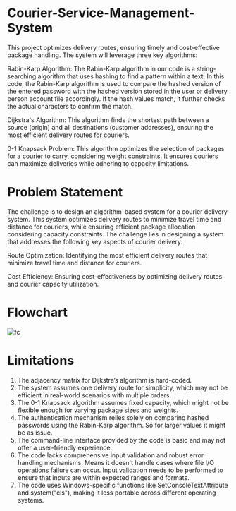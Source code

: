 # Courier-Service-Management-System
This project optimizes delivery routes, ensuring timely and cost-effective package handling. The system will leverage three key algorithms:

Rabin-Karp Algorithm: The Rabin-Karp algorithm in our code is a string-searching algorithm that uses hashing to find a pattern within a text. In this code, the Rabin-Karp algorithm is used to compare the hashed version of the entered password with the hashed version stored in the user or delivery person account file accordingly. If the hash values match, it further checks the actual characters to confirm the match.

Dijkstra's Algorithm: This algorithm finds the shortest path between a source (origin) and all destinations (customer addresses), ensuring the most efficient delivery routes for couriers.

0-1 Knapsack Problem: This algorithm optimizes the selection of packages for a courier to carry, considering weight constraints. It ensures couriers can maximize deliveries while adhering to capacity limitations.

# Problem Statement

The challenge is to design an algorithm-based system for a courier delivery system. This system optimizes delivery routes to minimize travel time and distance for couriers, while ensuring efficient package allocation considering capacity constraints. The challenge lies in designing a system that addresses the following key aspects of courier delivery:

Route Optimization: Identifying the most efficient delivery routes that minimize travel time and distance for couriers.

Cost Efficiency: Ensuring cost-effectiveness by optimizing delivery routes and courier capacity utilization.

# Flowchart
![fc](https://github.com/user-attachments/assets/74095cbe-a627-42a9-84e5-c231d95a54fd)

# Limitations
1. The adjacency matrix for Dijkstra’s algorithm is hard-coded.
2. The system assumes one delivery route for simplicity, which may not be efficient in real-world scenarios with multiple orders.
3. The 0-1 Knapsack algorithm assumes fixed capacity, which might not be flexible enough for varying package sizes and weights.
4. The authentication mechanism relies solely on comparing hashed passwords using the Rabin-Karp algorithm. So for larger values it might be as issue. 
5. The command-line interface provided by the code is basic and may not offer a user-friendly experience. 
6. The code lacks comprehensive input validation and robust error handling mechanisms. Means it doesn't handle cases where file I/O operations failure can occur. Input validation needs to be performed to ensure that inputs are within expected ranges and formats.
7. The code uses Windows-specific functions like SetConsoleTextAttribute and system("cls"), making it less portable across different operating systems.


